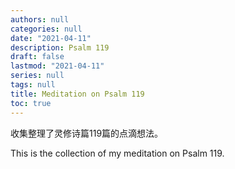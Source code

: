 ```yaml
---
authors: null
categories: null
date: "2021-04-11"
description: Psalm 119
draft: false
lastmod: "2021-04-11"
series: null
tags: null
title: Meditation on Psalm 119
toc: true
---
```


收集整理了灵修诗篇119篇的点滴想法。  

This is the collection of my meditation on Psalm 119.

